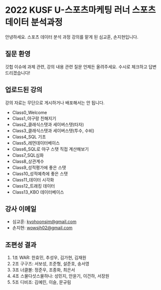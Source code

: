 # 2022 KUSF U-스포츠마케팅 러너 스포츠데이터 분석과정
안녕하세요. 스포츠 데이터 분석 과정 강의를 맡게 된 심교훈, 손지현입니다.


## 질문 환영
깃헙 이슈에 과제 관련, 강의 내용 관련 질문 언제든 올려주세요. 
수시로 체크하고 답변드리겠습니다!


## 업로드된 강의
강의 자료는 무단으로 게시하거나 배포해서는 안 됩니다. 
- Class0_Welcome
- Class1_야구랑 친해지기
- Class2_클래식스탯과 세이버스탯(타자)
- Class3_클래식스탯과 세이버스탯(투수, 수비)
- Class4_SQL 기초
- Class5_레먼데이터베이스 
- Class6_SQL로 야구 스탯 직접 계산해보기
- Class7_SQL심화
- Class8_상관계수
- Class9_성적평가에 좋은 스탯
- Class10_성적예측에 좋은 스탯
- Class11_데이터 시각화
- Class12_트래킹 데이터
- Class13_KBO 데이터베이스


## 강사 이메일
- 심교훈: kyohoonsim@gmail.com
- 손지현: wowsjh02@gmail.com


## 조편성 결과
1. 1조 WAR: 한효민, 추성우, 김가현, 김재원
2. 2조 구구즈: 서보성, 조준형, 설준호, 송서영
3. 3조 너클볼: 정준우, 조종화, 최은서
4. 4조 스물다섯스물하나: 성민지, 안윤기, 이건하, 서장원
5. 5조 디비조: 김예린, 이슬, 문규림
